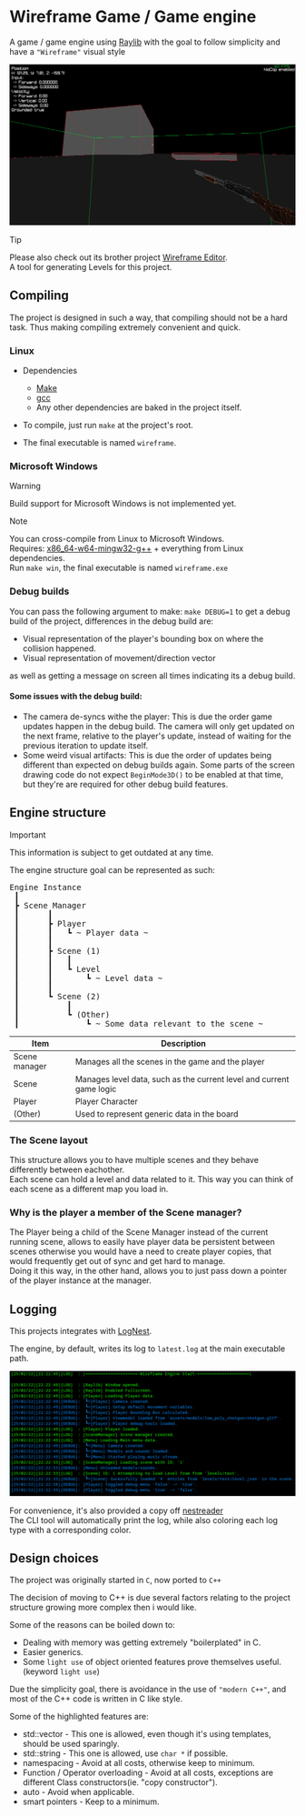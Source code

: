 # Wireframe Game / Game engine

A game / game engine using [Raylib](https://github.com/raysan5/raylib) with the goal to follow simplicity and have a `"Wireframe"` visual style

<img src="readme/1.png">

> [!TIP]
> Please also check out its brother project [Wireframe Editor](https://github.com/LeaoMartelo2/wireframe_editor).\
> A tool for generating Levels for this project.


## Compiling

The project is designed in such a way, that compiling should not be a hard task. Thus making compiling extremely convenient and quick.

### Linux
 - Dependencies
    - [Make](https://www.gnu.org/software/make/)
    - [gcc](https://gcc.gnu.org/)
    - Any other dependencies are baked in the project itself.

 - To compile, just run `make` at the project's root.
 - The final executable is named `wireframe`.

### Microsoft Windows

> [!WARNING]
> Build support for Microsoft Windows is not implemented yet.

> [!NOTE]
> You can cross-compile from Linux to Microsoft Windows.\
> Requires: [x86_64-w64-mingw32-g++](https://www.mingw-w64.org/) + everything from Linux dependencies.\
> Run `make win`, the final executable is named `wireframe.exe`


### Debug builds

You can pass the following argument to make:
`make DEBUG=1`
to get a debug build of the project, differences in the debug build are:

 - Visual representation of the player's bounding box on where the collision happened.
 - Visual representation of movement/direction vector

 as well as getting a message on screen all times indicating its a debug build.

#### Some issues with the debug build:
 - The camera de-syncs withe the player:
    This is due the order game updates happen in the debug build. The camera will only get updated on the next frame, relative to the player's update, instead of waiting for the previous iteration to update itself.
 - Some weird visual artifacts:
    This is due the order of updates being different than expected on debug builds again. Some parts of the screen drawing code do not expect `BeginMode3D()` to be enabled at that time, but they're are required for other debug build features.

## Engine structure

> [!IMPORTANT]
> This information is subject to get outdated at any time.

The engine structure goal can be represented as such:

<pre>
Engine Instance
 ┃
 ┣ Scene Manager 
 ┃      ┃
 ┃      ┣ Player
 ┃      ┃   ┗ ~ Player data ~
 ┃      ┃
 ┃      ┣ Scene (1)
 ┃      ┃   ┃
 ┃      ┃   ┗ Level
 ┃      ┃       ┗ ~ Level data ~
 ┃      ┃
 ┃      ┗ Scene (2)
 ┃          ┃
 ┃          ┗ (Other)
 ┃              ┗ ~ Some data relevant to the scene ~
</pre>

 

| Item          | Description                                                          | 
| ---           | ---                                                                  |
| Scene manager | Manages all the scenes in the game and the player                    |
| Scene         | Manages level data, such as the current level and current game logic |
| Player        | Player Character                                                     |
| (Other)       | Used to represent generic data in the board                          |


### The Scene layout

This structure allows you to have multiple scenes and they behave differently between eachother.\
Each scene can hold a level and data related to it. This way you can think of each scene as a different map you load in.

### Why is the player a member of the Scene manager?

The Player being a child of the Scene Manager instead of the current running scene, allows to easily have player data be persistent between scenes
otherwise you would have a need to create player copies, that would frequently get out of sync and get hard to manage.\
Doing it this way, in the other hand, allows you to just pass down a pointer of the player instance at the manager.


## Logging

This projects integrates with [LogNest](https://github.com/LeaoMartelo2/LogNest).

The engine, by default, writes its log to `latest.log` at the main executable path.


<img src="readme/2_2.png">

For convenience, it's also provided a copy off [nestreader](https://github.com/LeaoMartelo2/nestreader)\
The CLI tool will automatically print the log, while also coloring each log type with a corresponding color.


## Design choices

The project was originally started in `C`, now ported to `C++`

The decision of moving to C++ is due several factors relating to the project structure growing more complex then i would like.

Some of the reasons can be boiled down to:
 - Dealing with memory was getting extremely "boilerplated" in C.
 - Easier generics.
 - Some `light use` of object oriented features prove themselves useful. (keyword `light use`)


Due the simplicity goal, there is avoidance in the use of `"modern C++"`, and most of the C++ code is written in C like style.

Some of the highlighted features are:
 - std::vector - This one is allowed, even though it's using templates, should be used sparingly.
 - std::string - This one is allowed, use `char *` if possible.
 - namespacing - Avoid at all costs, otherwise keep to minimum.
 - Function / Operator overloading - Avoid at all costs, exceptions are different Class constructors(ie. "copy constructor").
 - auto - Avoid when applicable. 
 - smart pointers - Keep to a minimum.

